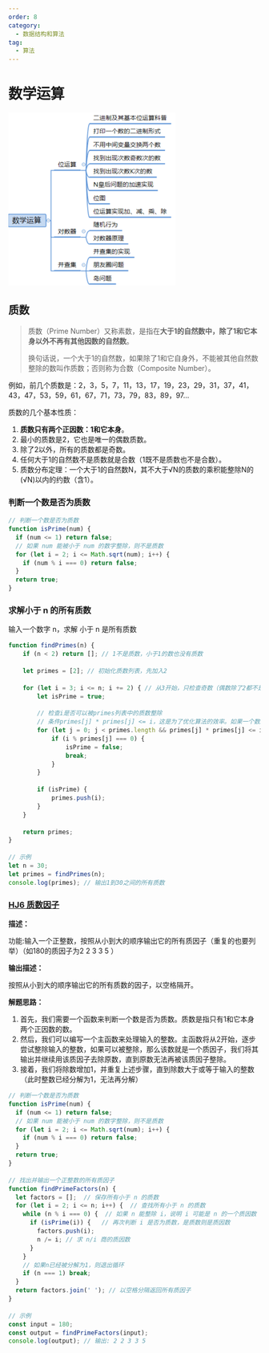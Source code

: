 ```yaml
---
order: 8
category:
  - 数据结构和算法
tag:
  - 算法
---
```

# 数学运算

![image-20231022184320203](../../images/算法-数学运算.png)

## 质数

> 质数（Prime Number）又称素数，是指在**大于1的自然数中，除了1和它本身以外不再有其他因数的自然数**。
>
> 换句话说，一个大于1的自然数，如果除了1和它自身外，不能被其他自然数整除的数叫作质数；否则称为合数（Composite Number）。

例如，前几个质数是：2，3，5，7，11，13，17，19，23，29，31，37，41，43，47，53，59，61，67，71，73，79，83，89，97...

质数的几个基本性质：

1. **质数只有两个正因数：1和它本身**。
2. 最小的质数是2，它也是唯一的偶数质数。
3. 除了2以外，所有的质数都是奇数。
4. 任何大于1的自然数不是质数就是合数（1既不是质数也不是合数）。
5. 质数分布定理：一个大于1的自然数N，其不大于√N的质数的乘积能整除N的(√N)以内的约数（含1）。



### 判断一个数是否为质数

```javascript
// 判断一个数是否为质数  
function isPrime(num) {  
  if (num <= 1) return false;  
  // 如果 num 能被小于 num 的数字整除，则不是质数
  for (let i = 2; i <= Math.sqrt(num); i++) {  
    if (num % i === 0) return false;  
  }  
  return true;  
}
```





### 求解小于 n 的所有质数

输入一个数字 n，求解 小于 n 是所有质数

```javascript
function findPrimes(n) {  
    if (n < 2) return []; // 1不是质数，小于1的数也没有质数  
  
    let primes = [2]; // 初始化质数列表，先加入2  
  
    for (let i = 3; i <= n; i += 2) { // 从3开始，只检查奇数（偶数除了2都不是质数）  
        let isPrime = true;  
  
        // 检查i是否可以被primes列表中的质数整除  
        // 条件primes[j] * primes[j] <= i，这是为了优化算法的效率。如果一个数i有一个因子小于或等于它的平方根，那么它必然还有一个大于或等于它的平方根的因子。因此，我们只需要检查到i的平方根即可。由于primes列表中的质数是递增的，所以当我们检查到primes[j] * primes[j] > i时，我们就可以停止内层循环了
        for (let j = 0; j < primes.length && primes[j] * primes[j] <= i; j++) {  
            if (i % primes[j] === 0) {  
                isPrime = false;  
                break;  
            }  
        }  
  
        if (isPrime) {  
            primes.push(i);  
        }  
    }  
  
    return primes;  
}  
  
// 示例  
let n = 30;  
let primes = findPrimes(n);  
console.log(primes); // 输出1到30之间的所有质数
```

### [HJ6 质数因子](https://www.nowcoder.com/practice/196534628ca6490ebce2e336b47b3607?tpId=37&tqId=21229&toPageTab=solution&dayCountBigMember=365%E5%A4%A9)

**描述：** 

功能:输入一个正整数，按照从小到大的顺序输出它的所有质因子（重复的也要列举）（如180的质因子为2 2 3 3 5 ） 

**输出描述：** 

按照从小到大的顺序输出它的所有质数的因子，以空格隔开。 



**解题思路：**

1. 首先，我们需要一个函数来判断一个数是否为质数。质数是指只有1和它本身两个正因数的数。
2. 然后，我们可以编写一个主函数来处理输入的整数。主函数将从2开始，逐步尝试整除输入的整数，如果可以被整除，那么该数就是一个质因子，我们将其输出并继续用该质因子去除原数，直到原数无法再被该质因子整除。
3. 接着，我们将除数增加1，并重复上述步骤，直到除数大于或等于输入的整数（此时整数已经分解为1，无法再分解）

```javascript
// 判断一个数是否为质数  
function isPrime(num) {  
  if (num <= 1) return false;  
  // 如果 num 能被小于 num 的数字整除，则不是质数
  for (let i = 2; i <= Math.sqrt(num); i++) {  
    if (num % i === 0) return false;  
  }  
  return true;  
}  
  
// 找出并输出一个正整数的所有质因子  
function findPrimeFactors(n) {  
  let factors = [];  // 保存所有小于 n 的质数
  for (let i = 2; i <= n; i++) {  // 查找所有小于 n 的质数
    while (n % i === 0) {  // 如果 n 能整除 i，说明 i 可能是 n 的一个质因数
      if (isPrime(i)) {   // 再次判断 i 是否为质数，是质数则是质因数
        factors.push(i);  
        n /= i; // 求 n/i 商的质因数
      }  
    }  
    // 如果n已经被分解为1，则退出循环  
    if (n === 1) break;  
  }  
  return factors.join(' '); // 以空格分隔返回所有质因子  
}  
  
// 示例  
const input = 180;  
const output = findPrimeFactors(input);  
console.log(output); // 输出: 2 2 3 3 5
```

